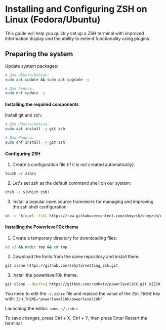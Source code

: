 # Installing and Configuring ZSH on Linux (Fedora/Ubuntu)

This guide will help you quickly set up a ZSH terminal with improved information display and the ability to extend functionality using plugins.

## Preparing the system
Update system packages:
```bash
# Для Ubuntu/Debian:
sudo apt update && sudo apt upgrade -y

# Для Fedora:
sudo dnf update -y
```
#### Installing the required components
Install git and zsh:
```bash
# Для Ubuntu/Debian:
sudo apt install -y git zsh

# Для Fedora:
sudo dnf install -y git zsh
```

#### Configuring ZSH
1. Create a configuration file (if it is not created automatically):
```bash
touch ~/.zshrc
```
2. Let's set zsh as the default command shell on our system:
```bash
chsh -s $(which zsh)
```
3. Install a popular open source framework for managing and improving the zsh shell configuration:
```bash
sh -c "$(curl -fsSL https://raw.githubusercontent.com/ohmyzsh/ohmyzsh/master/tools/install.sh)"
```
#### Installing the Powerlevel10k theme
1. Create a temporary directory for downloading files:
```bash
cd ~/ && mkdir tmp && cd tmp
```
2. Download the fonts from the same repository and install them:
```bash
git clone https://github.com/sshyta/setting_zsh.git
```
3. Install the powerlevel10k theme:
```bash
git clone --depth=1 https://github.com/romkatv/powerlevel10k.git ${ZSH_CUSTOM:-$HOME/.oh-my-zsh/custom}/themes/powerlevel10k
```

You need to edit the `~/.zshrc` file and replace the value of the `ZSH_THEME` key with:
`ZSH_THEME="powerlevel10k/powerlevel10k"`

Launching the editor:
`nano ~/.zshrc`

To save changes, press Ctrl + X, Ctrl + Y, then press Enter
Restart the terminal